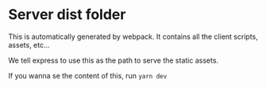 # Server dist folder

This is automatically generated by webpack. It contains all the client scripts, assets, etc...

We tell express to use this as the path to serve the static assets.

If you wanna se the content of this, run `yarn dev`